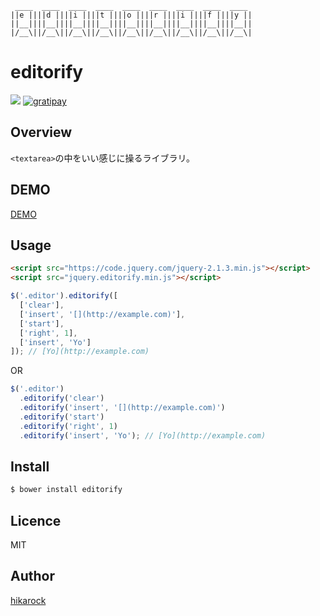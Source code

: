 ```text
 ____  ____  ____  ____  ____  ____  ____  ____  ____
||e ||||d ||||i ||||t ||||o ||||r ||||i ||||f ||||y ||
||__||||__||||__||||__||||__||||__||||__||||__||||__||
|/__\||/__\||/__\||/__\||/__\||/__\||/__\||/__\||/__\|
```

# editorify

[![](https://circleci.com/gh/hikarock/editorify.svg?style=shield&circle-token=c7c2d74f61100be974f6baae830f4c7395d92490)](https://circleci.com/gh/hikarock/editorify/tree/master)
[![gratipay](https://img.shields.io/gratipay/hika69.svg)](https://gratipay.com/hika69/)

## Overview

`<textarea>`の中をいい感じに操るライブラリ。

## DEMO

[DEMO](https://dl.dropboxusercontent.com/u/459142/editorify/index.html)

## Usage

```html
<script src="https://code.jquery.com/jquery-2.1.3.min.js"></script>
<script src="jquery.editorify.min.js"></script>
```

```javascript
$('.editor').editorify([
  ['clear'],
  ['insert', '[](http://example.com)'],
  ['start'],
  ['right', 1],
  ['insert', 'Yo']
]); // [Yo](http://example.com)
```

OR

```javascript
$('.editor')
  .editorify('clear')
  .editorify('insert', '[](http://example.com)')
  .editorify('start')
  .editorify('right', 1)
  .editorify('insert', 'Yo'); // [Yo](http://example.com)
```

## Install

```bash
$ bower install editorify
```

## Licence

MIT

## Author

[hikarock](https://github.com/hikarock)

